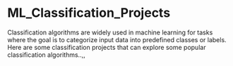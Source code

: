 # ML_Classification_Projects
Classification algorithms are widely used in machine learning for tasks where the goal is to categorize input data into predefined classes or labels.
Here are some classification projects that can explore some popular classification algorithms..,,
